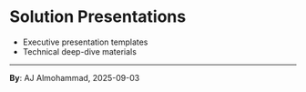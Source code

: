 # Solution Presentations
- Executive presentation templates
- Technical deep-dive materials
---
**By**: AJ Almohammad, 2025-09-03

